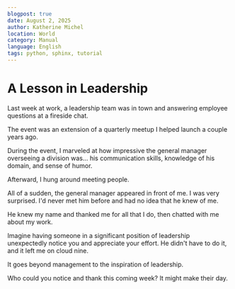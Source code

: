 ```yaml
---
blogpost: true
date: August 2, 2025
author: Katherine Michel
location: World
category: Manual
language: English
tags: python, sphinx, tutorial
---
```


# A Lesson in Leadership

Last week at work, a leadership team was in town and answering employee questions at a fireside chat. 

The event was an extension of a quarterly meetup I helped launch a couple years ago. 

During the event, I marveled at how impressive the general manager overseeing a division was... his communication skills, knowledge of his domain, and sense of humor. 

Afterward, I hung around meeting people. 

All of a sudden, the general manager appeared in front of me. I was very surprised. I'd never met him before and had no idea that he knew of me. 

He knew my name and thanked me for all that I do, then chatted with me about my work. 

Imagine having someone in a significant position of leadership unexpectedly notice you and appreciate your effort. He didn't have to do it, and it left me on cloud nine. 

It goes beyond management to the inspiration of leadership. 

Who could you notice and thank this coming week? It might make their day. 
